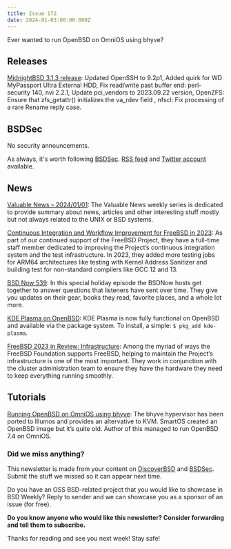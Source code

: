 ```yaml
---
title: Issue 172
date: 2024-01-03:00:00.000Z
---
```


Ever wanted to run OpenBSD on OmniOS using bhyve? 

<!-- more -->

## Releases

[MidnightBSD 3.1.3 release](https://bsdsec.net/articles/midnightbsd-security-midnightbsd-3-1-3-release?utm_source=bsdweekly): Updated OpenSSH to 9.2p1, Added quirk for WD MyPassport Ultra External HDD, Fix read/write past buffer end: perl-security 140, nvi 2.2.1, Update pci_vendors to 2023.09.22 version, OpenZFS: Ensure that zfs_getattr() initializes the va_rdev field , nfscl: Fix processing of a rare Rename reply case.

## BSDSec

No security announcements.

As always, it's worth following [BSDSec](https://bsdsec.net). [RSS feed](https://bsdsec.net/articles.atom) and [Twitter account](https://twitter.com/bsdsec) available.

## News

[Valuable News – 2024/01/01](https://vermaden.wordpress.com/2024/01/01/valuable-news-2024-01-01/?utm_source=bsdweekly): The Valuable News weekly series is dedicated to provide summary about news, articles and other interesting stuff mostly but not always related to the UNIX or BSD systems.

[Continuous Integration and Workflow Improvement for FreeBSD in 2023](https://freebsdfoundation.org/blog/continuous-integration-and-workflow-improvement/?utm_source=bsdweekly): As part of our continued support of the FreeBSD Project, they have a full-time staff member dedicated to improving the Project’s continuous integration system and the test infrastructure. In 2023, they added more testing jobs for ARM64 architectures like testing with Kernel Address Sanitizer and building test for non-standard compilers like GCC 12 and 13.

[BSD Now 539](https://www.bsdnow.tv/539?utm_source=bsdweekly): In this special holiday episode the BSDNow hosts get together to answer questions that listeners have sent over time. They give you updates on their gear, books they read, favorite places, and a whole lot more.

[KDE Plasma on OpenBSD](https://www.undeadly.org/cgi?action=article;sid=20231227120851&utm_source=bsdweekly): KDE Plasma is now fully functional on OpenBSD and available via the package system. To install, a simple: `$ pkg_add kde-plasma`.

[FreeBSD 2023 in Review: Infrastructure](https://freebsdfoundation.org/blog/2023-in-review-infrastructure/?utm_source=bsdweekly): Among the myriad of ways the FreeBSD Foundation supports FreeBSD, helping to maintain the Project’s infrastructure is one of the most important. They work in conjunction with the cluster administration team to ensure they have the hardware they need to keep everything running smoothly.

## Tutorials

[Running OpenBSD on OmniOS using bhyve](https://www.tumfatig.net/2024/running-openbsd-on-omnios-using-bhyve/?utm_source=bsdweekly): The bhyve hypervisor has been ported to Illumos and provides an altervative to KVM. SmartOS created an OpenBSD image but it’s quite old. Author of this managed to run OpenBSD 7.4 on OmniOS.

### Did we miss anything?

This newsletter is made from your content on [DiscoverBSD](https://discoverbsd.com) and [BSDSec](https://bsdsec.net). Submit the stuff we missed so it can appear next time.

Do you have an OSS BSD-related project that you would like to showcase in BSD Weekly? Reply to sender and we can showcase you as a sponsor of an issue (for free).

**Do you know anyone who would like this newsletter? Consider forwarding and tell them to subscribe.**

Thanks for reading and see you next week! Stay safe!
